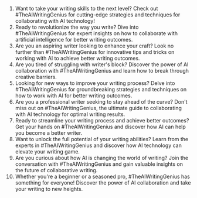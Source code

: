 1. Want to take your writing skills to the next level? Check out #TheAIWritingGenius for cutting-edge strategies and techniques for collaborating with AI technology!
2. Ready to revolutionize the way you write? Dive into #TheAIWritingGenius for expert insights on how to collaborate with artificial intelligence for better writing outcomes.
3. Are you an aspiring writer looking to enhance your craft? Look no further than #TheAIWritingGenius for innovative tips and tricks on working with AI to achieve better writing outcomes.
4. Are you tired of struggling with writer's block? Discover the power of AI collaboration with #TheAIWritingGenius and learn how to break through creative barriers.
5. Looking for new ways to improve your writing process? Delve into #TheAIWritingGenius for groundbreaking strategies and techniques on how to work with AI for better writing outcomes.
6. Are you a professional writer seeking to stay ahead of the curve? Don't miss out on #TheAIWritingGenius, the ultimate guide to collaborating with AI technology for optimal writing results.
7. Ready to streamline your writing process and achieve better outcomes? Get your hands on #TheAIWritingGenius and discover how AI can help you become a better writer.
8. Want to unlock the full potential of your writing abilities? Learn from the experts in #TheAIWritingGenius and discover how AI technology can elevate your writing game.
9. Are you curious about how AI is changing the world of writing? Join the conversation with #TheAIWritingGenius and gain valuable insights on the future of collaborative writing.
10. Whether you're a beginner or a seasoned pro, #TheAIWritingGenius has something for everyone! Discover the power of AI collaboration and take your writing to new heights.
